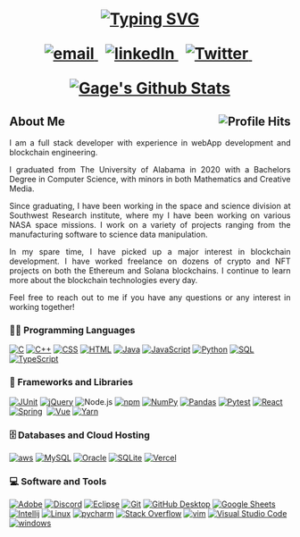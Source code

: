 <h1 align="center">
  
[![Typing SVG](https://readme-typing-svg.herokuapp.com?font=Ubuntu+Mono&size=30&color=%7A7ADB&center=true&vCenter=true&lines=Welcome+To+Gage's+GitHub!; )](https://git.io/typing-svg)

<p align="center">
  <a href="mailto:gagewassweiler@yahoo.com">
     <img  src="https://img.shields.io/badge/email-red?style=for-the-badge&logo=gmail&logoColor=white" alt="email">
  </a>&nbsp;
  <a href="https://www.linkedin.com/in/gagewassweiler/">
     <img  src="https://img.shields.io/badge/linkedin-0A66C2?style=for-the-badge&logo=linkedin&logoColor=white" alt="linkedIn">
  </a>&nbsp;
  <a href="https://twitter.com/Gage_Wassweiler">
     <img  src="https://img.shields.io/badge/twitter-1DA1F2.svg?style=for-the-badge&logo=twitter&logoColor=ffffff" alt="Twitter">
  </a>&nbsp;


  <!-- <a href="https://farahelahmadi.me">
     <img  src="https://img.shields.io/badge/website-C3897E?style=for-the-badge&logo=about.me&logoColor=white" alt="website">
  </a> -->

<p/>
<p align="center">
<a href="https://github.com/AVS1508">
    <img align="center" src="https://github-readme-stats.vercel.app/api?username=GW1919&hide=stars&include_all_commits=true&count_private=true&show_icons=true&line_height=20&title_color=7A7ADB&icon_color=2234AE&text_color=D3D3D3&bg_color=0,000000,130F40" alt="Gage's Github Stats">
</a>
</p>
</h1>


<h2>About Me <img align="right" alt="Profile Hits" src="https://komarev.com/ghpvc/?username=GW1919&style=flat-square&color=7A7ADB"></h2>

<p align="justify">I am a full stack developer with experience in webApp development and blockchain engineering.</p>

<p align="justify">I graduated from The University of Alabama in 2020 with a Bachelors Degree in Computer Science, with minors in both Mathematics and Creative Media.</p>

<p align="justify">Since graduating, I have been working in the space and science division at Southwest Research institute, where my I have been working on various NASA space missions. I work on a variety of projects ranging from the manufacturing software to science data manipulation.</p>

<p align="justify">In my spare time, I have picked up a major interest in blockchain development. I have worked freelance on dozens of crypto and NFT projects on both the Ethereum and Solana blockchains. I continue to learn more about the blockchain technologies every day.</p>

<p align="justify">Feel free to reach out to me if you have any questions or any interest in working together!</p>


  <!-- Some badges are from https://github.com/Ileriayo/markdown-badges -->

<h3>👨‍💻 Programming Languages</h3>
  <p>
      <a href="https://github.com/search?q=user%3AGW1919+language%3Ac"><img alt="C" src="https://custom-icon-badges.demolab.com/badge/C-03599C.svg?logo=c-in-hexagon&logoColor=white"></a>
      <a href="https://github.com/search?q=user%3AGW1919+language%3Acpp"><img alt="C++" src="https://custom-icon-badges.demolab.com/badge/C++-9C033A.svg?logo=cpp2&logoColor=white"></a>
      <a href="https://github.com/search?q=user%3AGW1919+language%3Acss"><img alt="CSS" src="https://img.shields.io/badge/CSS-1572B6.svg?logo=css3&logoColor=white"></a>
      <a href="https://github.com/search?q=user%3AGW1919+language%3Ahtml"><img alt="HTML" src="https://img.shields.io/badge/HTML-E34F26.svg?logo=html5&logoColor=white"></a>
      <a href="https://github.com/search?q=user%3AGW1919+language%3Ajava"><img alt="Java" src="https://custom-icon-badges.demolab.com/badge/Java-007396.svg?logo=java&logoColor=white"></a>
      <a href="https://github.com/search?q=user%3AGW1919+language%3Ajavascript"><img alt="JavaScript" src="https://img.shields.io/badge/JavaScript-F7DF1E.svg?logo=javascript&logoColor=black"></a>
      <a href="https://github.com/search?q=user%3AGW1919+language%3Apython"><img alt="Python" src="https://img.shields.io/badge/Python-14354C.svg?logo=python&logoColor=white"></a>
      <a href="https://github.com/search?q=user%3AGW1919+language%3Asql"><img alt="SQL" src="https://custom-icon-badges.demolab.com/badge/SQL-025E8C.svg?logo=database&logoColor=white"></a>
      <a href="https://github.com/search?q=user%3AGW1919+language%3AtypeScript"><img alt="TypeScript" src="https://img.shields.io/badge/TypeScript-007ACC.svg?logo=typescript&logoColor=white"></a>
  </p>


<h3>🧰 Frameworks and Libraries</h3>

  <p>
      <a href="#"><img alt="JUnit" src="https://custom-icon-badges.demolab.com/badge/JUnit-25A162.svg?logo=check-circle&logoColor=white"></a>
      <a href="#"><img alt="jQuery" src="https://img.shields.io/badge/jquery-%230769AD.svg?&logo=jquery&logoColor=white"></a> 
      <a href="https://github.com/search?q=user%3AGW1919+language%3Ajavascript">
      <a><img alt="Node.js" src="https://img.shields.io/badge/Node.js-43853D.svg?logo=node.js&logoColor=white"></a>
      <a href="#"><img alt="npm" src="https://img.shields.io/badge/NPM-%23000000.svg?&logo=npm&logoColor=white"></a>
      <a href="#"><img alt="NumPy" src="https://img.shields.io/badge/Numpy-013243.svg?logo=numpy&logoColor=white"></a>
      <a href="#"><img alt="Pandas" src="https://img.shields.io/badge/Pandas-150458.svg?logo=pandas&logoColor=white"></a>
      <a href="#"><img alt="Pytest" src="https://img.shields.io/badge/Pytest-0A9EDC.svg?logo=pytest&logoColor=white"></a>
      <a href="#"><img alt="React" src="https://img.shields.io/badge/React-20232a.svg?logo=react&logoColor=%2361DAFB"></a>
      <a href="#"><img alt="Spring" src="https://img.shields.io/badge/spring-%236DB33F.svg?&logo=spring&logoColor=white"></a>
      <a href="#"><img alt="" src="https://img.shields.io/badge/TensorFlow-%23FF6F00.svg?&logo=TensorFlow&logoColor=white"></a>
      <a href="#"><img alt="Vue" src="https://img.shields.io/badge/vuejs-%2335495e.svg?&logo=vuedotjs&logoColor=%234FC08D"></a>
      <a href="#"><img alt="Yarn" src="https://img.shields.io/badge/yarn-%232C8EBB.svg?&logo=yarn&logoColor=white"></a>
   </p>

<h3>🗄️ Databases and Cloud Hosting</h3>

  <p>
      <a href="#"><img alt="aws" src="https://img.shields.io/badge/AWS-%23FF9900.svg?&logo=amazon-aws&logoColor=white"></a>
      <a href="#"><img alt="MySQL" src="https://img.shields.io/badge/MySQL-00f.svg?logo=mysql&logoColor=white"></a>
      <a href="#"><img alt="Oracle" src ="https://img.shields.io/badge/Oracle-F00000.svg?logo=oracle&logoColor=white"></a>
      <a href="#"><img alt="SQLite" src ="https://img.shields.io/badge/SQLite-07405e.svg?logo=sqlite&logoColor=white"></a>
      <a href="#"><img alt="Vercel" src="https://img.shields.io/badge/Vercel-000000.svg?logo=vercel&logoColor=white"></a>
  </p>

<h3>💻 Software and Tools</h3>
  <p>
      <a href="#"><img alt="Adobe" src="https://img.shields.io/badge/Adobe-FF0000.svg?logo=adobe&logoColor=white"></a>
      <a href="#"><img alt="Discord" src="https://img.shields.io/badge/-Discord-5865F2.svg?logo=discord&logoColor=white"></a>
      <a href="#"><img alt="Eclipse" src="https://img.shields.io/badge/Eclipse-FE7A16.svg?&logo=Eclipse&logoColor=white"></a>
      <a href="#"><img alt="Git" src="https://img.shields.io/badge/Git-F05033.svg?logo=git&logoColor=white"></a>
      <a href="#"><img alt="GitHub Desktop" src="https://img.shields.io/badge/GitHub%20Desktop-8034A9.svg?logo=github&logoColor=white"></a>
      <a href="#"><img alt="Google Sheets" src="https://img.shields.io/badge/Sheets-34A853.svg?logo=google%20sheets&logoColor=white"></a>
      <a href="#"><img alt="Intellij" src="https://img.shields.io/badge/IntelliJIDEA-000000.svg?&logo=intellij-idea&logoColor=white"></a>      
      <a href="#"><img alt="Linux" src="https://img.shields.io/badge/Linux-FCC624?&logo=linux&logoColor=black"></a>      
      <a href="#"><img alt="pycharm" src="https://img.shields.io/badge/pycharm-143?&logo=pycharm&logoColor=black&color=black&labelColor=green"></a>      
      <a href="#"><img alt="Stack Overflow" src="https://img.shields.io/badge/-Stack%20Overflow-FE7A16?logo=stack-overflow&logoColor=white"></a>
      <a href="#"><img alt="vim" src="https://img.shields.io/badge/VIM-%2311AB00.svg?&logo=vim&logoColor=white"></a>   
      <a href="#"><img alt="Visual Studio Code" src="https://img.shields.io/badge/Visual%20Studio%20Code-0078d7.svg?logo=visual-studio-code&logoColor=white"></a>
      <a href="#"><img alt="windows" src="https://img.shields.io/badge/Windows-0078D6?&logo=windows&logoColor=white"></a>
  </p>











